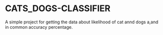 # CATS_DOGS-CLASSIFIER
A simple project for getting the data about likelihood of cat annd dogs a,and in common accuracy percentage.
